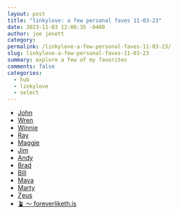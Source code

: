 ```yaml
---
layout: post
title: "linkylove: a few personal faves 11-03-23"
date: 2023-11-03 12:08:35 -0400
author: joe jenett
category: 
permalink: /linkylove-a-few-personal-faves-11-03-23/
slug: linkylove-a-few-personal-faves-11-03-23
summary: explore a few of my favorites
comments: false
categories:
  - hub
  - linkylove
  - select
---
```

<ul class="linkylove">
	<li><a title="John’s World Wide Wall Display" href="https://johnjohnston.info/blog/">John</a></li>
	<li><a title="Aywren's Nook | Gaming &amp; Geek Blog" href="https://aywren.com/">Wren</a></li>
	<li><a title="Winnie Lim" href="https://winnielim.org/">Winnie</a></li>
	<li><a title="Along the Ray" href="https://alongtheray.com/">Ray</a></li>
	<li><a title="The Garden of Maggie Appleton" href="https://maggieappleton.com/garden">Maggie</a></li>
	<li><a title="Noded – Where Your Concerns are Duly Noded" href="https://noded.us/noded/">Jim</a></li>
	<li><a title="Waxy.org" href="https://waxy.org/">Andy</a></li>
	<li><a title="Indieseek.xyz Directory" href="https://indieseek.xyz/links/">Brad</a></li>
	<li><a title="A Year On Market | A photograph every day for a year on Market Street." href="https://badkins55.wordpress.com/">Bill</a></li>
	<li><a title="maya.land" href="https://maya.land/">Maya</a></li>
	<li><a title="Marty McGuire" href="https://martymcgui.re/">Marty</a></li>
	<li><a title="Ɀeus’ Stadt" href="https://zeusofthecrows.github.io/stadt/">Ɀeus</a></li>
	<li><a title="Garden" href="https://foreverliketh.is/">🪴 ～ foreverliketh.is</a></li>
</ul>
<a href="https://brid.gy/publish/mastodon"></a>